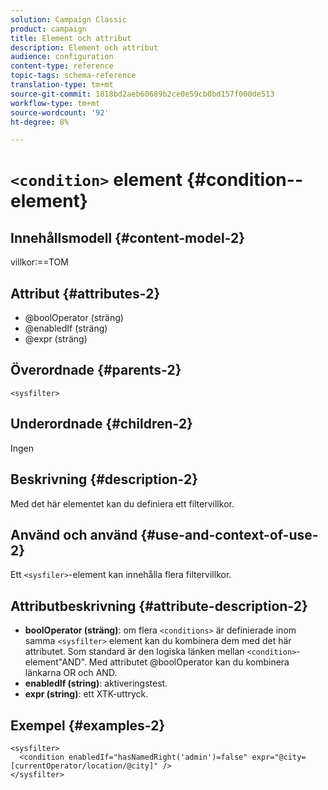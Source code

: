 ```yaml
---
solution: Campaign Classic
product: campaign
title: Element och attribut
description: Element och attribut
audience: configuration
content-type: reference
topic-tags: schema-reference
translation-type: tm+mt
source-git-commit: 1818bd2aeb60689b2ce0e59cb0bd157f000de513
workflow-type: tm+mt
source-wordcount: '92'
ht-degree: 8%

---
```



# `<condition>` element  {#condition--element}

## Innehållsmodell {#content-model-2}

villkor:==TOM

## Attribut {#attributes-2}

* @boolOperator (sträng)
* @enabledIf (sträng)
* @expr (sträng)

## Överordnade {#parents-2}

`<sysfilter>`

## Underordnade {#children-2}

Ingen

## Beskrivning {#description-2}

Med det här elementet kan du definiera ett filtervillkor.

## Använd och använd {#use-and-context-of-use-2}

Ett `<sysfiler>`-element kan innehålla flera filtervillkor.

## Attributbeskrivning {#attribute-description-2}

* **boolOperator (sträng)**: om flera  `<conditions>` är definierade inom samma   `<sysfilter>` element kan du kombinera dem med det här attributet. Som standard är den logiska länken mellan `<condition>`-element&quot;AND&quot;. Med attributet @boolOperator kan du kombinera länkarna OR och AND.
* **enabledIf (string)**: aktiveringstest.
* **expr (string)**: ett XTK-uttryck.

## Exempel {#examples-2}

```
<sysfilter>
  <condition enabledIf="hasNamedRight('admin')=false" expr="@city=[currentOperator/location/@city]" />
</sysfilter>
```
